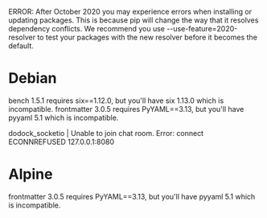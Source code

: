 
ERROR: After October 2020 you may experience errors when installing or updating packages. This is because pip will change the way that it resolves dependency conflicts.
We recommend you use --use-feature=2020-resolver to test your packages with the new resolver before it becomes the default.

# Debian

bench 1.5.1 requires six==1.12.0, but you'll have six 1.13.0 which is incompatible.
frontmatter 3.0.5 requires PyYAML==3.13, but you'll have pyyaml 5.1 which is incompatible.

dodock_socketio          | Unable to join chat room. Error: connect ECONNREFUSED 127.0.0.1:8080

# Alpine

frontmatter 3.0.5 requires PyYAML==3.13, but you'll have pyyaml 5.1 which is incompatible.

